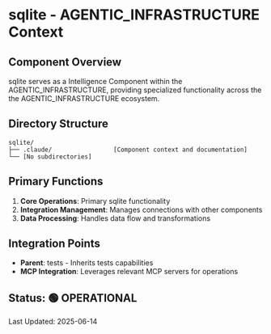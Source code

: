 # sqlite - AGENTIC_INFRASTRUCTURE Context

## Component Overview

sqlite serves as a Intelligence Component within the AGENTIC_INFRASTRUCTURE, providing specialized functionality across the the AGENTIC_INFRASTRUCTURE ecosystem.

## Directory Structure

```
sqlite/
├── .claude/                 [Component context and documentation]
└── [No subdirectories]
```

## Primary Functions

1. **Core Operations**: Primary sqlite functionality
2. **Integration Management**: Manages connections with other components
3. **Data Processing**: Handles data flow and transformations

## Integration Points

- **Parent**: tests - Inherits tests capabilities
- **MCP Integration**: Leverages relevant MCP servers for operations
  
## Status: 🟢 OPERATIONAL

Last Updated: 2025-06-14
